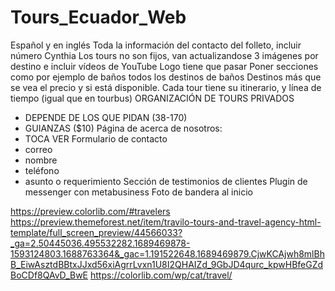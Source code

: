 # Tours_Ecuador_Web
Español y en inglés
Toda la información del contacto del folleto, incluir número Cynthia
Los tours no son fijos, van actualizandose 
3 imágenes por destino e incluir vídeos de YouTube
Logo tiene que pasar
Poner secciones como por ejemplo de baños todos los destinos de baños
Destinos más que se vea el precio y si está disponible.
Cada tour tiene su itinerario, y línea de tiempo (igual que en tourbus)
ORGANIZACIÓN DE TOURS PRIVADOS
- DEPENDE DE LOS QUE PIDAN (38-170)
- GUIANZAS ($10)
Página de acerca de nosotros:
- TOCA VER
Formulario de contacto
- correo
- nombre 
- teléfono
- asunto o requerimiento
Sección de testimonios de clientes
Plugin de messenger con metabusiness
Foto de bandera al inicio

https://preview.colorlib.com/#travelers
https://preview.themeforest.net/item/travilo-tours-and-travel-agency-html-template/full_screen_preview/44566033?_ga=2.50445036.495532282.1689469878-1593124803.1688763364&_gac=1.191522648.1689469879.CjwKCAjwh8mlBhB_EiwAsztdBBtxJJxd56xiAgrrLvxn1U8I2QHAIZd_9GbJD4qurc_kpwHBfeGZdBoCDf8QAvD_BwE
https://colorlib.com/wp/cat/travel/
